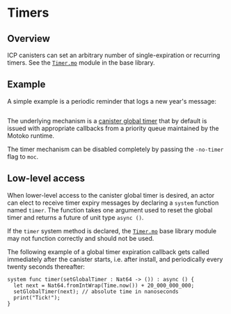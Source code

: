 # Timers

## Overview

ICP canisters can set an arbitrary number of single-expiration or recurring timers. See the [`Timer.mo`](base/Timer.md) module in the base library.

## Example

A simple example is a periodic reminder that logs a new year's message:

``` motoko no-repl file=../examples/Reminder.mo
```

The underlying mechanism is a [canister global timer](https://internetcomputer.org/docs/current/references/ic-interface-spec#timer) that by default is issued with appropriate callbacks from a priority queue maintained by the Motoko runtime.

The timer mechanism can be disabled completely by passing the `-no-timer` flag to `moc`.

## Low-level access

When lower-level access to the canister global timer is desired, an actor can elect to receive timer expiry messages by declaring a `system` function named `timer`. The function takes one argument used to reset the global timer and returns a future of unit type `async ()`.

If the `timer` system method is declared, the [`Timer.mo`](base/Timer.md) base library module may not function correctly and should not be used.

The following example of a global timer expiration callback gets called immediately after the canister starts, i.e. after install, and periodically every twenty seconds thereafter:

``` motoko no-repl
system func timer(setGlobalTimer : Nat64 -> ()) : async () {
  let next = Nat64.fromIntWrap(Time.now()) + 20_000_000_000;
  setGlobalTimer(next); // absolute time in nanoseconds
  print("Tick!");
}
```
